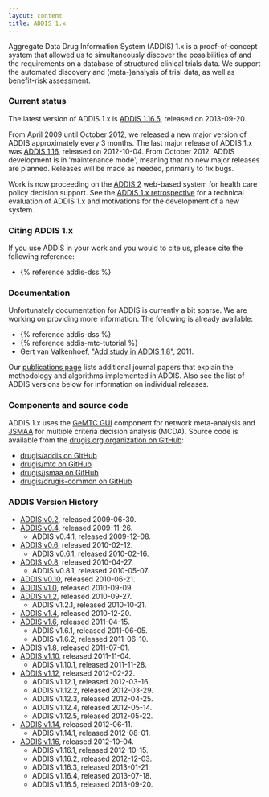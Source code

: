 ```yaml
---
layout: content
title: ADDIS 1.x
---
```


Aggregate Data Drug Information System (ADDIS) 1.x is a proof-of-concept system that allowed us to simultaneously discover the possibilities of and the requirements on a database of structured clinical trials data.
We support the automated discovery and (meta-)analysis of trial data, as well as benefit-risk assessment.

### Current status

The latest version of ADDIS 1.x is [ADDIS 1.16.5](/software/addis1/addis1.16), released on 2013-09-20.

From April 2009 until October 2012, we released a new major version of ADDIS approximately every 3 months.
The last major release of ADDIS 1.x was [ADDIS 1.16](/software/addis1/addis1.16), released on 2012-10-04.
From October 2012, ADDIS development is in 'maintenance mode', meaning that no new major releases are planned.
Releases will be made as needed, primarily to fix bugs.

Work is now proceeding on the [ADDIS 2](/software/addis2) web-based system for health care policy decision support.
See the [ADDIS 1.x retrospective](/software/addis1/retrospective) for a technical evaluation of ADDIS 1.x and motivations for the development of a new system.

### Citing ADDIS 1.x

If you use ADDIS in your work and you would to cite us, please cite the following reference:

 - {% reference addis-dss %}

### Documentation

Unfortunately documentation for ADDIS is currently a bit sparse.
We are working on providing more information.
The following is already available:

 - {% reference addis-dss %}
 - {% reference addis-mtc-tutorial %}
 - Gert van Valkenhoef, ["Add study in ADDIS 1.8"](http://vimeo.com/25770968), 2011.

Our [publications page](/research/publications) lists additional journal papers that explain the methodology and algorithms implemented in ADDIS.
Also see the list of ADDIS versions below for information on individual releases.

### Components and source code

ADDIS 1.x uses the [GeMTC GUI](/software/addis1/gemtc) component for network meta-analysis and [JSMAA](http://smaa.fi/jsmaa) for multiple criteria decision analysis (MCDA).
Source code is available from the [drugis.org organization on GitHub](https://github.com/drugis/):

 - [drugis/addis on GitHub](https://github.com/drugis/addis)
 - [drugis/mtc on GitHub](https://github.com/drugis/mtc)
 - [drugis/jsmaa on GitHub](https://github.com/drugis/jsmaa)
 - [drugis/drugis-common on GitHub](https://github.com/drugis/drugis-common)

### ADDIS Version History

  - [ADDIS v0.2](/software/addis1/addis0.2 "ADDIS v0.2"), released 2009-06-30.
  - [ADDIS v0.4](/software/addis1/addis0.4 "ADDIS v0.4"), released 2009-11-26.
      - ADDIS v0.4.1, released 2009-12-08.
  - [ADDIS v0.6](/software/addis1/addis0.6 "ADDIS v0.6"), released 2010-02-12.
      - ADDIS v0.6.1, released 2010-02-16.
  - [ADDIS v0.8](/software/addis1/addis0.8 "ADDIS v0.8"), released 2010-04-27.
      - ADDIS v0.8.1, released 2010-05-07.
  - [ADDIS v0.10](/software/addis1/addis0.10 "ADDIS v0.10"), released 2010-06-21.
  - [ADDIS v1.0](/software/addis1/addis1.0 "ADDIS v1.0"), released 2010-09-09.
  - [ADDIS v1.2](/software/addis1/addis1.2 "ADDIS v1.2"), released 2010-09-27.
      - ADDIS v1.2.1, released 2010-10-21.
  - [ADDIS v1.4](/software/addis1/addis1.4 "ADDIS v1.4"), released 2010-12-20.
  - [ADDIS v1.6](/software/addis1/addis1.6 "ADDIS v1.6"), released 2011-04-15.
      - ADDIS v1.6.1, released 2011-06-05.
      - ADDIS v1.6.2, released 2011-06-10.
  - [ADDIS v1.8](/software/addis1/addis1.8 "ADDIS v1.8"), released 2011-07-01.
  - [ADDIS v1.10](/software/addis1/addis1.10 "ADDIS v1.10"), released 2011-11-04.
      - ADDIS v1.10.1, released 2011-11-28.
  - [ADDIS v1.12](/software/addis1/addis1.12 "ADDIS v1.12"), released 2012-02-22.
      - ADDIS v1.12.1, released 2012-03-16.
      - ADDIS v1.12.2, released 2012-03-29.
      - ADDIS v1.12.3, released 2012-04-25.
      - ADDIS v1.12.4, released 2012-05-14.
      - ADDIS v1.12.5, released 2012-05-22.
  - [ADDIS v1.14](/software/addis1/addis1.14 "ADDIS v1.14"), released 2012-06-11.
      - ADDIS v1.14.1, released 2012-08-01.
  - [ADDIS v1.16](/software/addis1/addis1.16 "ADDIS v1.16"), released 2012-10-04.
      - ADDIS v1.16.1, released 2012-10-15.
      - ADDIS v1.16.2, released 2012-12-03.
      - ADDIS v1.16.3, released 2013-01-21.
      - ADDIS v1.16.4, released 2013-07-18.
      - ADDIS v1.16.5, released 2013-09-20.

